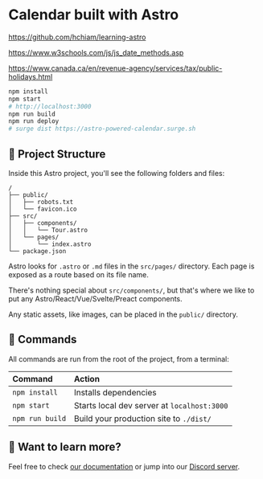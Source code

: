 # Calendar built with Astro

<https://github.com/hchiam/learning-astro>

<https://www.w3schools.com/js/js_date_methods.asp>

<https://www.canada.ca/en/revenue-agency/services/tax/public-holidays.html>

```bash
npm install
npm start
# http://localhost:3000
npm run build
npm run deploy
# surge dist https://astro-powered-calendar.surge.sh
```

## 🚀 Project Structure

Inside this Astro project, you'll see the following folders and files:

```text
/
├── public/
│   ├── robots.txt
│   └── favicon.ico
├── src/
│   ├── components/
│   │   └── Tour.astro
│   └── pages/
│       └── index.astro
└── package.json
```

Astro looks for `.astro` or `.md` files in the `src/pages/` directory. Each page is exposed as a route based on its file name.

There's nothing special about `src/components/`, but that's where we like to put any Astro/React/Vue/Svelte/Preact components.

Any static assets, like images, can be placed in the `public/` directory.

## 🧞 Commands

All commands are run from the root of the project, from a terminal:

| Command         | Action                                      |
| :-------------- | :------------------------------------------ |
| `npm install`   | Installs dependencies                       |
| `npm start`     | Starts local dev server at `localhost:3000` |
| `npm run build` | Build your production site to `./dist/`     |

## 👀 Want to learn more?

Feel free to check [our documentation](https://github.com/snowpackjs/astro) or jump into our [Discord server](https://astro.build/chat).
